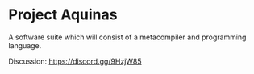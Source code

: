 # Project Aquinas

A software suite which will consist of a metacompiler and programming language.

Discussion: https://discord.gg/9HzjW85
